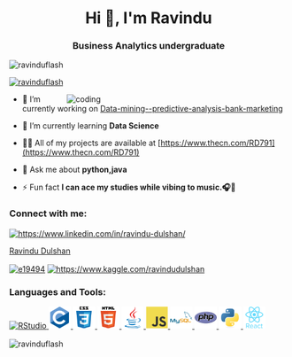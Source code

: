 <h1 align="center">Hi 👋, I'm Ravindu</h1>
<h3 align="center">Business Analytics undergraduate</h3>
<script src="https://platform.linkedin.com/badges/js/profile.js" async defer type="text/javascript"></script>
<p align="left"> <img src="https://komarev.com/ghpvc/?username=ravinduflash&label=Profile%20views&color=0e75b6&style=flat" alt="ravinduflash" /> </p>

<p align="left"> <a href="https://github.com/ryo-ma/github-profile-trophy"><img src="https://github-profile-trophy.vercel.app/?username=ravinduflash" alt="ravinduflash" /></a> </p>
<img align="right" alt="coding" width="400" src="https://cdn.dribbble.com/users/1162077/screenshots/3848914/media/7ed7d5ca074b48b328150e5a231e8d1f.gif">

- 🔭 I’m currently working on [Data-mining--predictive-analysis-bank-marketing](https://github.com/Ravinduflash/Data-mining--predictive-analysis-bank-marketing.git)

- 🌱 I’m currently learning **Data Science**

- 👨‍💻 All of my projects are available at [https://www.thecn.com/RD791](https://www.thecn.com/RD791)

- 💬 Ask me about **python,java**

- ⚡ Fun fact **I can ace my studies while vibing to music.🎧📝**

<h3 align="left">Connect with me:</h3>
<p align="left">
<a href="https://www.linkedin.com/in/ravindu-dulshan/" target="blank"><img align="center" src="https://raw.githubusercontent.com/rahuldkjain/github-profile-readme-generator/master/src/images/icons/Social/linked-in-alt.svg" alt="https://www.linkedin.com/in/ravindu-dulshan/" height="30" width="40" /></a><div class="badge-base LI-profile-badge" data-locale="en_US" data-size="medium" data-theme="light" data-type="VERTICAL" data-vanity="ravindu-dulshan" data-version="v1"><a class="badge-base__link LI-simple-link" href="https://lk.linkedin.com/in/ravindu-dulshan?trk=profile-badge">Ravindu Dulshan</a></div>
              
<a href="https://www.hackerrank.com/dulshanravindu51" target="blank"><img align="center" src="https://raw.githubusercontent.com/rahuldkjain/github-profile-readme-generator/master/src/images/icons/Social/hackerrank.svg" alt="e19494" height="30" width="40" /></a>
<a href="https://www.kaggle.com/ravindudulshan" target="blank"><img align="center" src="https://cdn.worldvectorlogo.com/logos/kaggle-1.svg" alt="https://www.kaggle.com/ravindudulshan" height="30" width="40" /></a>
</p>

<h3 align="left">Languages and Tools:</h3>
<p align="left"> <a href="https://www.r-project.org/" target="_blank" rel="noreferrer"> <img src="https://icon.icepanel.io/Technology/svg/RStudio.svg" alt="RStudio" width="40" height="40"/> </a> <a href="https://www.cprogramming.com/" target="_blank" rel="noreferrer"> <img src="https://raw.githubusercontent.com/devicons/devicon/master/icons/c/c-original.svg" alt="c" width="40" height="40"/> </a> <a href="https://www.w3schools.com/css/" target="_blank" rel="noreferrer"> <img src="https://raw.githubusercontent.com/devicons/devicon/master/icons/css3/css3-original-wordmark.svg" alt="css3" width="40" height="40"/> </a> <a href="https://www.w3.org/html/" target="_blank" rel="noreferrer"> <img src="https://raw.githubusercontent.com/devicons/devicon/master/icons/html5/html5-original-wordmark.svg" alt="html5" width="40" height="40"/> </a> <a href="https://www.java.com" target="_blank" rel="noreferrer"> <img src="https://raw.githubusercontent.com/devicons/devicon/master/icons/java/java-original.svg" alt="java" width="40" height="40"/> </a> <a href="https://developer.mozilla.org/en-US/docs/Web/JavaScript" target="_blank" rel="noreferrer"> <img src="https://raw.githubusercontent.com/devicons/devicon/master/icons/javascript/javascript-original.svg" alt="javascript" width="40" height="40"/> </a> <a href="https://www.mysql.com/" target="_blank" rel="noreferrer"> <img src="https://raw.githubusercontent.com/devicons/devicon/master/icons/mysql/mysql-original-wordmark.svg" alt="mysql" width="40" height="40"/> </a> <a href="https://www.php.net" target="_blank" rel="noreferrer"> <img src="https://raw.githubusercontent.com/devicons/devicon/master/icons/php/php-original.svg" alt="php" width="40" height="40"/> </a> <a href="https://www.python.org" target="_blank" rel="noreferrer"> <img src="https://raw.githubusercontent.com/devicons/devicon/master/icons/python/python-original.svg" alt="python" width="40" height="40"/> </a> <a href="https://reactjs.org/" target="_blank" rel="noreferrer"> <img src="https://raw.githubusercontent.com/devicons/devicon/master/icons/react/react-original-wordmark.svg" alt="react" width="40" height="40"/> </a>   </p>

<p><img align="center" src="https://github-readme-stats.vercel.app/api/top-langs?username=ravinduflash&show_icons=true&locale=en&layout=compact" alt="ravinduflash" /></p>
